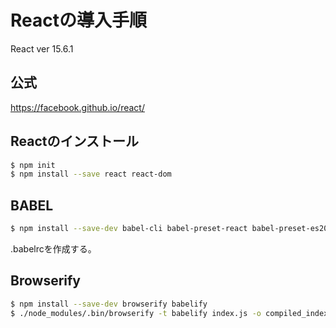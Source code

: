 # Reactの導入手順

React ver 15.6.1  

## 公式

https://facebook.github.io/react/  

## Reactのインストール

```sh
$ npm init
$ npm install --save react react-dom
```

## BABEL

```sh
$ npm install --save-dev babel-cli babel-preset-react babel-preset-es2015
```

.babelrcを作成する。  

## Browserify

```sh
$ npm install --save-dev browserify babelify
$ ./node_modules/.bin/browserify -t babelify index.js -o compiled_index.js
```
